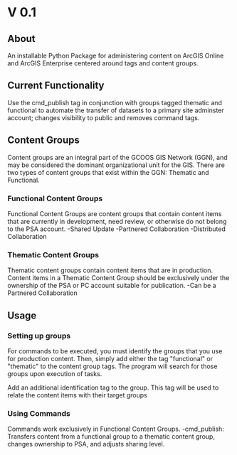 #  V 0.1

## About
An installable Python Package for administering content on ArcGIS Online and ArcGIS Enterprise centered around tags and content groups.  

## Current Functionality
Use the cmd_publish tag in conjunction with groups tagged thematic and functional to automate the transfer of datasets to a primary site adminster account; changes visibility to public and removes command tags.  

## Content Groups
Content groups are an integral part of the GCOOS GIS Network (GGN), and may be considered the dominant organizational unit for the GIS. There are two types of content groups that exist within the GGN: Thematic and Functional. 

### Functional Content Groups
Functional Content Groups are content groups that contain content items that are currently in development, need review, or otherwise do not belong to the PSA account. 
-Shared Update
-Partnered Collaboration
-Distributed Collaboration

### Thematic Content Groups
Thematic content groups contain content items that are in production. Content items in a Thematic Content Group should be exclusively under the ownership of the PSA or PC account suitable for publication.
-Can be a Partnered Collaboration

## Usage
### Setting up groups
For commands to be executed, you must identify the groups that you use for production content. Then, simply add either the tag "functional" or "thematic" to the content group tags. The program will search for those groups upon execution of tasks.

Add an additional identification tag to the group. This tag will be used to relate the content items with their target groups

### Using Commands
Commands work exclusively in Functional Content Groups. 
-cmd_publish: Transfers content from a functional group to a thematic content group, changes ownership to PSA, and adjusts sharing level. 